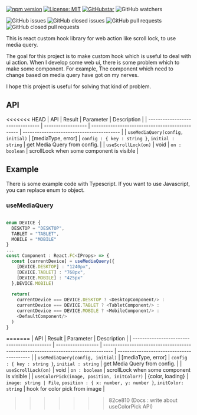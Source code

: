 [![npm version](https://badge.fury.io/js/%40connect-dot%2Fui-hooks.svg)](https://badge.fury.io/js/%40connect-dot%2Fui-hooks)
[![License: MIT](https://img.shields.io/badge/License-MIT-yellow.svg)](https://opensource.org/licenses/MIT)
[![GitHubstar](https://img.shields.io/github/stars/connect-dot/ui-hooks?style=social)]()
![GitHub watchers](https://img.shields.io/github/watchers/connect-dot/ui-hooks?style=social)

![GitHub issues](https://img.shields.io/github/issues/connect-dot/ui-hooks?color=success)
![GitHub closed issues](https://img.shields.io/github/issues-closed/connect-dot/ui-hooks?color=critical)
![GitHub pull requests](https://img.shields.io/github/issues-pr-raw/connect-dot/ui-hooks?color=success)
![GitHub closed pull requests](https://img.shields.io/github/issues-pr-closed-raw/connect-dot/ui-hooks?color=critical)

This is react custom hook library for web action like scroll lock, to use media query.

The goal for this project is to make custom hook which is useful to deal with ui action. When I develop some web ui, there is some problem which to make some component. For example, The component which need to change based on media query have got on my nerves.

I hope this project is useful for solving that kind of problem.

## API

<<<<<<< HEAD
| API                              | Result             | Parameter                                       | Description                               |
| -------------------------------- | ------------------ | ----------------------------------------------- | ----------------------------------------- |
| `useMediaQuery(config, initial)` | [mediaType, error] | `config : { key : string }`, `initial : string` | get Media Query from config.              |
| `useScrollLock(on)`              | void               | `on : boolean`                                  | scrollLock when some component is visible |



## Example

There is some example code with Typescript. If you want to use Javascript, you can replace enum to object. 

### useMediaQuery

```Typescript

enum DEVICE {
  DESKTOP = "DESKTOP",
  TABLET = "TABLET",
  MOBILE = "MOBILE"
}
...
const Component : React.FC<IProps> => {
  const [currentDevice] = useMediaQuery({
    [DEVICE.DESKTOP] : "1240px",
    [DEVICE.TABLET] : "768px",
    [DEVICE.MOBILE] : "425px"
  },DEVICE.MOBILE)
  
  return(
    currentDevice === DEVICE.DESKTOP ? <DesktopComponent/> :
    currentDevice === DEVICE.TABLET ? <TabletComponent/> :
    currentDevice === DEVICE.MOBILE ? <MobileComponent/> :
    <DefaultComponent/>
  )
}

```


=======
| API                                         | Result             | Parameter                                                                          | Description                               |
| ------------------------------------------- | ------------------ | ---------------------------------------------------------------------------------- | ----------------------------------------- |
| `useMediaQuery(config, initial)`            | [mediaType, error] | `config : { key : string }`, `initial : string`                                    | get Media Query from config.              |
| `useScrollLock(on)`                         | void               | `on : boolean`                                                                     | scrollLock when some component is visible |
| `useColorPick(image, position, initColor?)` | {color, loading}   | `image: string | File`, `position : { x: number, y: number }`, `initColor: string` | hook for color pick from image            |
>>>>>>> 82ce810 (Docs : write about useColorPick API)
